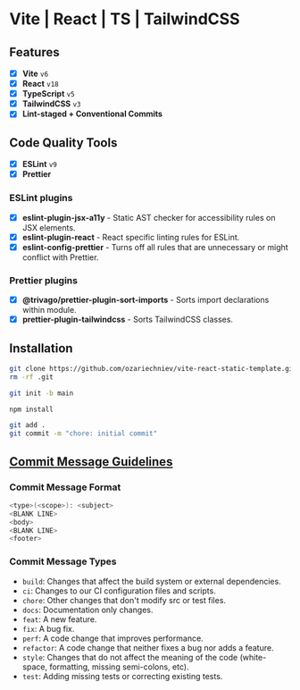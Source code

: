 # Vite | React | TS | TailwindCSS

## Features

- [x] **Vite** `v6`
- [x] **React** `v18`
- [x] **TypeScript** `v5`
- [x] **TailwindCSS** `v3`
- [x] **Lint-staged + Conventional Commits**

## Code Quality Tools

- [x] **ESLint** `v9`
- [x] **Prettier**

### ESLint plugins

- [x] **eslint-plugin-jsx-a11y** - Static AST checker for accessibility rules on JSX elements.
- [x] **eslint-plugin-react** - React specific linting rules for ESLint.
- [x] **eslint-config-prettier** - Turns off all rules that are unnecessary or might conflict with Prettier.

### Prettier plugins

- [x] **@trivago/prettier-plugin-sort-imports** - Sorts import declarations within module.
- [x] **prettier-plugin-tailwindcss** - Sorts TailwindCSS classes.

## Installation

```bash
git clone https://github.com/ozariechniev/vite-react-static-template.git .
rm -rf .git

git init -b main

npm install

git add .
git commit -m "chore: initial commit"
```

## [Commit Message Guidelines](https://www.conventionalcommits.org/en/v1.0.0/)

### Commit Message Format

```bash
<type>(<scope>): <subject>
<BLANK LINE>
<body>
<BLANK LINE>
<footer>
```

### Commit Message Types

- `build`: Changes that affect the build system or external dependencies.
- `ci`: Changes to our CI configuration files and scripts.
- `chore`: Other changes that don't modify src or test files.
- `docs`: Documentation only changes.
- `feat`: A new feature.
- `fix`: A bug fix.
- `perf`: A code change that improves performance.
- `refactor`: A code change that neither fixes a bug nor adds a feature.
- `style`: Changes that do not affect the meaning of the code (white-space, formatting, missing semi-colons, etc).
- `test`: Adding missing tests or correcting existing tests.

